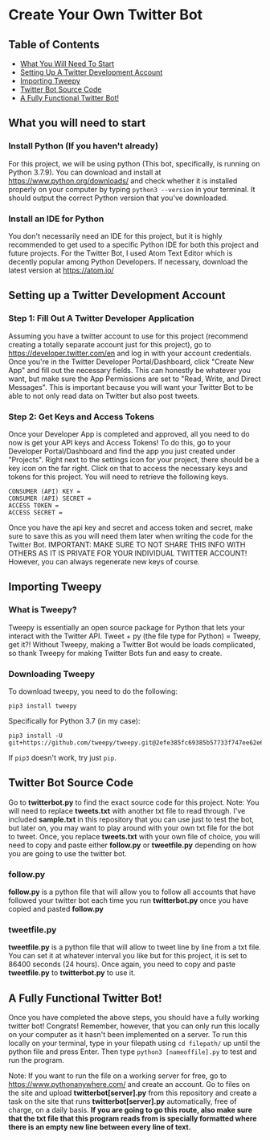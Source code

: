 # Create Your Own Twitter Bot
## Table of Contents
* [What You Will Need To Start](https://github.com/anish-jampana/Create-Your-Own-TwitterBot/blob/main/README.md#what-you-will-need-to-start)
* [Setting Up A Twitter Development Account](https://github.com/anish-jampana/Create-Your-Own-TwitterBot#setting-up-a-twitter-development-account)
* [Importing Tweepy](https://github.com/anish-jampana/Create-Your-Own-TwitterBot#importing-tweepy)
* [Twitter Bot Source Code](https://github.com/anish-jampana/Create-Your-Own-TwitterBot#twitter-bot-source-code)
* [A Fully Functional Twitter Bot!](https://github.com/anish-jampana/Create-Your-Own-TwitterBot/blob/main/README.md#a-fully-functional-twitter-bot)

## What you will need to start
### Install Python (If you haven't already)
For this project, we will be using python (This bot, specifically, is running on Python 3.7.9). You can download and install at https://www.python.org/downloads/ and check whether it is installed properly on your computer by typing ```python3 --version``` in your terminal. It should output the correct Python version that you've downloaded.

### Install an IDE for Python 
You don't necessarily need an IDE for this project, but it is highly recommended to get used to a specific Python IDE for both this project and future projects. For the Twitter Bot, I used Atom Text Editor which is decently popular among Python Developers. If necessary, download the latest version at https://atom.io/

## Setting up a Twitter Development Account
### Step 1: Fill Out A Twitter Developer Application
Assuming you have a twitter account to use for this project (recommend creating a totally separate account just for this project), go to https://developer.twitter.com/en and log in with your account credentials. Once you're in the Twitter Developer Portal/Dashboard, click "Create New App" and fill out the necessary fields. This can honestly be whatever you want, but make sure the App Permissions are set to "Read, Write, and Direct Messages". This is important because you will want your Twitter Bot to be able to not only read data on Twitter but also post tweets.

### Step 2: Get Keys and Access Tokens
Once your Developer App is completed and approved, all you need to do now is get your API keys and Access Tokens! To do this, go to your Developer Portal/Dashboard and find the app you just created under "Projects". Right next to the settings icon for your project, there should be a key icon on the far right. Click on that to access the necessary keys and tokens for this project. You will need to retrieve the following keys.

```
CONSUMER (API) KEY = 
CONSUMER (API) SECRET = 
ACCESS TOKEN = 
ACCESS SECRET = 
```
Once you have the api key and secret and access token and secret, make sure to save this as you will need them later when writing the code for the Twitter Bot. 
IMPORTANT: MAKE SURE TO NOT SHARE THIS INFO WITH OTHERS AS IT IS PRIVATE FOR YOUR INDIVIDUAL TWITTER ACCOUNT! However, you can always regenerate new keys of course.

## Importing Tweepy
### What is Tweepy?
Tweepy is essentially an open source package for Python that lets your interact with the Twitter API. Tweet + py (the file type for Python) = Tweepy, get it?! Without Tweepy, making a Twitter Bot would be loads complicated, so thank Tweepy for making Twitter Bots fun and easy to create. 

### Downloading Tweepy
To download tweepy, you need to do the following:
```
pip3 install tweepy
```
Specifically for Python 3.7 (in my case):
```
pip3 install -U git+https://github.com/tweepy/tweepy.git@2efe385fc69385b57733f747ee62e6be12a1338b
```
If ```pip3``` doesn't work, try just ```pip```.

## Twitter Bot Source Code
Go to **twitterbot.py** to find the exact source code for this project. 
Note: You will need to replace **tweets.txt** with another txt file to read through. I've included **sample.txt** in this repository that you can use just to test the bot, but later on, you may want to play around with your own txt file for the bot to tweet. Once, you replace **tweets.txt** with your own file of choice, you will need to copy and paste either **follow.py** or **tweetfile.py** depending on how you are going to use the twitter bot.

### follow.py
**follow.py** is a python file that will allow you to follow all accounts that have followed your twitter bot each time you run **twitterbot.py** once you have copied and pasted **follow.py**

### tweetfile.py
**tweetfile.py** is a python file that will allow to tweet line by line from a txt file. You can set it at whatever interval you like but for this project, it is set to 86400 seconds (24 hours). Once again, you need to copy and paste **tweetfile.py** to **twitterbot.py** to use it.

## A Fully Functional Twitter Bot!
Once you have completed the above steps, you should have a fully working twitter bot! Congrats! Remember, however, that you can only run this locally on your computer as it hasn't been implemented on a server. To run this locally on your terminal, type in your filepath using ```cd filepath/``` up until the python file and press Enter. Then type ```python3 [nameoffile].py``` to test and run the program. 

Note: If you want to run the file on a working server for free, go to https://www.pythonanywhere.com/ and create an account. Go to files on the site and upload **twitterbot[server].py** from this repository and create a task on the site that runs **twitterbot[server].py** automatically, free of charge, on a daily basis. **If you are going to go this route, also make sure that the txt file that this program reads from is specially formatted where there is an empty new line between every line of text.**
